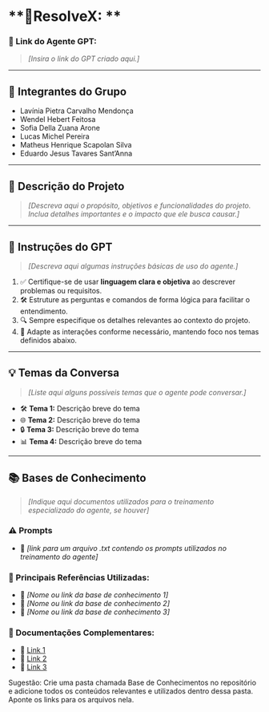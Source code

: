 # **🤖ResolveX:  **

### **🔗 Link do Agente GPT:**  
> _[Insira o link do GPT criado aqui.]_

---

## **👥 Integrantes do Grupo**  
- Lavínia Pietra Carvalho Mendonça
- Wendel Hebert Feitosa
- Sofia Della Zuana Arone
- Lucas Michel Pereira
- Matheus Henrique Scapolan Silva
- Eduardo Jesus Tavares Sant’Anna


---

## **📄 Descrição do Projeto**  
> _[Descreva aqui o propósito, objetivos e funcionalidades do projeto. Inclua detalhes importantes e o impacto que ele busca causar.]_

---

## **🤖 Instruções do GPT** 
> _[Descreva aqui algumas instruções básicas de uso do agente.]_
1. ✅ Certifique-se de usar **linguagem clara e objetiva** ao descrever problemas ou requisitos.  
2. 🛠️ Estruture as perguntas e comandos de forma lógica para facilitar o entendimento.  
3. 🔍 Sempre especifique os detalhes relevantes ao contexto do projeto.  
4. 🎯 Adapte as interações conforme necessário, mantendo foco nos temas definidos abaixo.  

---

## **💡 Temas da Conversa** 
> _[Liste aqui alguns possíveis temas que o agente pode conversar.]_
- 🛠️ **Tema 1:** Descrição breve do tema  
- 🌐 **Tema 2:** Descrição breve do tema  
- 🔒 **Tema 3:** Descrição breve do tema  
- 📊 **Tema 4:** Descrição breve do tema  

---

## **📚 Bases de Conhecimento**  
> _[Indique aqui documentos utilizados para o treinamento especializado do agente, se houver]_
### **⚠️ Prompts**
- 📗 _[link para um arquivo .txt contendo os prompts utilizados no treinamento do agente]_

### **📘 Principais Referências Utilizadas:**  
- 📗 _[Nome ou link da base de conhecimento 1]_  
- 📙 _[Nome ou link da base de conhecimento 2]_  
- 📕 _[Nome ou link da base de conhecimento 3]_  

### **📖 Documentações Complementares:**  
- 🔗 [Link 1](#)  
- 🔗 [Link 2](#)  
- 🔗 [Link 3](#)  


Sugestão: Crie uma pasta chamada Base de Conhecimentos no repositório e adicione todos os conteúdos relevantes e utilizados dentro dessa pasta. Aponte os links para os arquivos nela.

